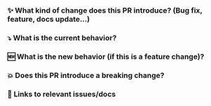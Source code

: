 ### ✨ What kind of change does this PR introduce? (Bug fix, feature, docs update...)

### ⤵️ What is the current behavior?

### 🆕 What is the new behavior (if this is a feature change)?

### 💥 Does this PR introduce a breaking change?

### 📝 Links to relevant issues/docs
